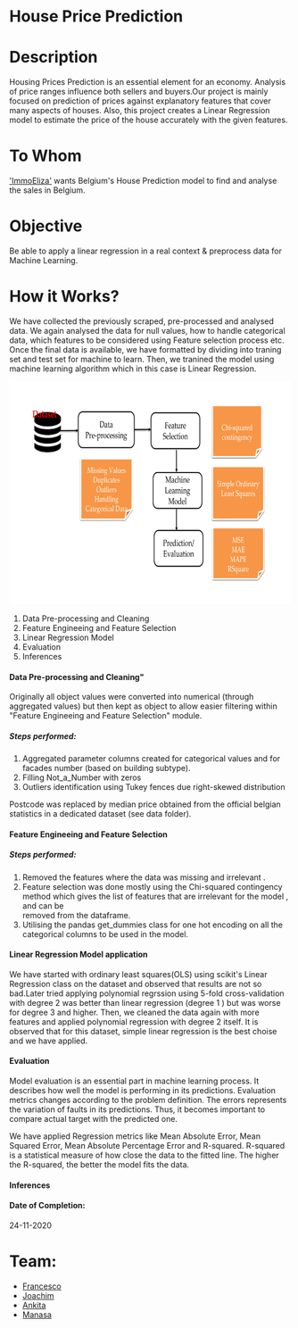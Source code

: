 # House Price Prediction

# Description

Housing Prices Prediction is an essential element for an economy. Analysis of price ranges influence both sellers and buyers.Our project is mainly focused on prediction of prices against explanatory features that cover many aspects of houses. Also, this project creates a Linear Regression model to estimate the price of the house accurately with the given features.

# To Whom

['ImmoEliza'](https://immoelissa.be/) wants Belgium's House Prediction model to find and analyse the sales in Belgium.

# Objective

Be able to apply a linear regression in a real context & preprocess data for Machine Learning.

# How it Works?

We have collected the previously scraped, pre-processed  and analysed data. We again analysed the data for null values, how to handle categorical data, which features to be considered using Feature selection process etc. Once the final data is available, we have formatted by dividing into traning set and test set for machine to learn. Then, we tranined the model using machine learning algorithm which in this case is Linear Regression. 



<img src="https://github.com/FrancescoMariottini/Belgium-prices-prediction/blob/manasa/assets/images/flowchart.png" width="700" height="400">




1. Data Pre-processing and Cleaning
2. Feature Engineeing and Feature Selection
3. Linear Regression Model 
4. Evaluation
5. Inferences

#### Data Pre-processing and Cleaning"
Originally all object values were converted into numerical (through aggregated values) but then kept as object to allow easier filtering within "Feature Engineeing and Feature Selection" module.

##### Steps performed:
1. Aggregated parameter columns created for categorical values and for facades number (based on building subtype). 
2. Filling Not_a_Number with zeros
3. Outliers identification using Tukey fences due right-skewed distribution

Postcode was replaced by median price obtained from the official belgian statistics in a dedicated dataset (see data folder).

#### Feature Engineeing and Feature Selection

##### Steps performed:

1. Removed the features where the data was missing and irrelevant . 
2. Feature selection was done mostly using the Chi-squared contingency method which gives the list of features that are irrelevant for the model , and can be     
   removed from the dataframe. 
3. Utilising the pandas get_dummies class for one hot encoding on all the categorical columns to be used in the model.

#### Linear Regression Model application

We have started with ordinary least squares(OLS) using scikit's Linear Regression class on the dataset and observed that results are not so bad.Later tried applying polynomial regrssion using 5-fold cross-validation with degree 2 was better than linear regression (degree 1
) but was worse for degree 3 and higher. Then, we cleaned the data again with more features and applied polynomial regression with degree 2 itself. It is observed that for this dataset, simple linear regression is the best choise and we have applied.

#### Evaluation

Model evaluation is an essential part in machine learning process. It describes how well the model is performing in its predictions. Evaluation metrics changes according to the problem definition. The errors represents the variation of faults in its predictions. Thus, it becomes important to compare actual target with the predicted one. 

We have applied Regression metrics like Mean Absolute Error, Mean Squared Error, Mean Absolute Percentage Error and R-squared. R-squared is a statistical measure of how close the data to the fitted line. The higher the R-squared, the better the model fits the data. 


#### Inferences

#### Date of Completion:
24-11-2020


# Team:
* [Francesco](https://be.linkedin.com/in/francescomariottini)<br>
* [Joachim](https://www.linkedin.com/in/jokotek/)<br>
* [Ankita](linkedin.com/in/ankitahaldia)<br>
* [Manasa](linkedin.com/in/manasanoolu)

